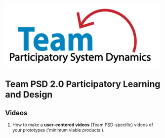 <img src = "https://github.com/lzim/teampsd/blob/teampsd_style/teampsd_logo/team_psd_logo_sm.png"
     height = "200" width = "600">  

# Team PSD 2.0 Participatory Learning and Design

## Videos

1. How to make a **user-centered videos** (Team PSD-specific) videos of your prototypes ('minimum viable products').
